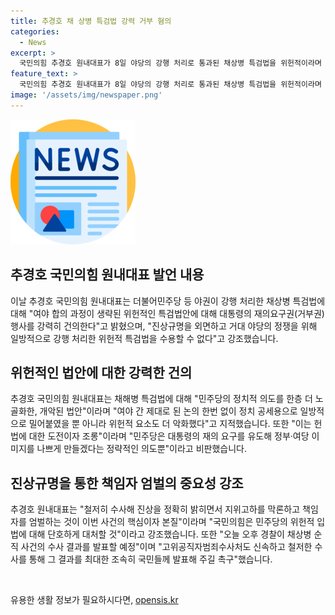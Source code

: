 ```yaml
---
title: 추경호 채 상병 특검법 강력 거부 혐의
categories:
  - News
excerpt: >
  국민의힘 추경호 원내대표가 8일 야당의 강행 처리로 통과된 채상병 특검법을 위헌적이라며 대통령의 거부권 행사를 촉구했다. 그는 정치적 의도를 비판하고, 헌법에 도전하는 행위로 비추며, 진상규명과 책임자 엄벌이 중요하다고 강조했다. 또한, 경찰의 채상병 순직 사건 수사 결과를 신속히 발표해 달라고 촉구했다.
feature_text: >
  국민의힘 추경호 원내대표가 8일 야당의 강행 처리로 통과된 채상병 특검법을 위헌적이라며 대통령의 거부권 행사를 촉구했다. 그는 정치적 의도를 비판하고, 헌법에 도전하는 행위로 비추며, 진상규명과 책임자 엄벌이 중요하다고 강조했다. 또한, 경찰의 채상병 순직 사건 수사 결과를 신속히 발표해 달라고 촉구했다.
image: '/assets/img/newspaper.png'
---
```


<p><img src="/assets/img/newspaper.png" alt="kimp 속보" /> </p>

<h2 data-ke-size="size26">추경호 국민의힘 원내대표 발언 내용</h2>

<p>이날 추경호 국민의힘 원내대표는 더불어민주당 등 야권이 강행 처리한 채상병 특검법에 대해 "여야 합의 과정이 생략된 위헌적인 특검법안에 대해 대통령의 재의요구권(거부권) 행사를 강력히 건의한다"고 밝혔으며, "진상규명을 외면하고 거대 야당의 정쟁을 위해 일방적으로 강행 처리한 위헌적 특검법을 수용할 수 없다"고 강조했습니다.</p>

<h2 data-ke-size="size26">위헌적인 법안에 대한 강력한 건의</h2>

<p>추경호 국민의힘 원내대표는 채해병 특검법에 대해 "민주당의 정치적 의도를 한층 더 노골화한, 개악된 법안"이라며 "여야 간 제대로 된 논의 한번 없이 정치 공세용으로 일방적으로 밀어붙였을 뿐 아니라 위헌적 요소도 더 악화했다"고 지적했습니다. 또한 "이는 헌법에 대한 도전이자 조롱"이라며 "민주당은 대통령의 재의 요구를 유도해 정부·여당 이미지를 나쁘게 만들겠다는 정략적인 의도뿐"이라고 비판했습니다.</p>

<h2 data-ke-size="size26">진상규명을 통한 책임자 엄벌의 중요성 강조</h2>

<p>추경호 원내대표는 "철저히 수사해 진상을 정확히 밝히면서 지위고하를 막론하고 책임자를 엄벌하는 것이 이번 사건의 핵심이자 본질"이라며 "국민의힘은 민주당의 위헌적 입법에 대해 단호하게 대처할 것"이라고 강조했습니다. 또한 "오늘 오후 경찰이 채상병 순직 사건의 수사 결과를 발표할 예정"이며 "고위공직자범죄수사처도 신속하고 철저한 수사를 통해 그 결과를 최대한 조속히 국민들께 발표해 주길 촉구"했습니다. </p>

<p data-ke-size="size16">&nbsp;</p>
유용한 생활 정보가 필요하시다면, <a href="https://opensis.kr" rel="dofollow">opensis.kr</a>


